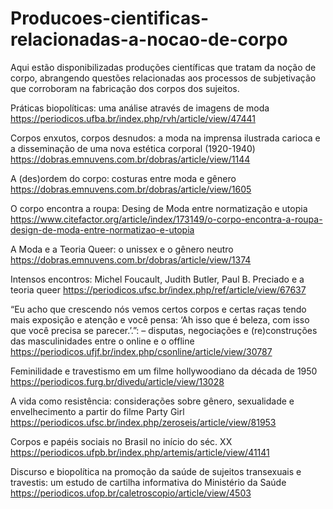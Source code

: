# Producoes-cientificas-relacionadas-a-nocao-de-corpo
Aqui estão disponibilizadas produções científicas que tratam da noção de corpo, abrangendo questões relacionadas aos processos de subjetivação que corroboram na fabricação dos corpos dos sujeitos.

Práticas biopolíticas: uma análise através de imagens de moda https://periodicos.ufba.br/index.php/rvh/article/view/47441

Corpos enxutos, corpos desnudos: a moda na imprensa ilustrada carioca e a disseminação de uma nova estética corporal (1920-1940) https://dobras.emnuvens.com.br/dobras/article/view/1144

A (des)ordem do corpo: costuras entre moda e gênero https://dobras.emnuvens.com.br/dobras/article/view/1605

O corpo encontra a roupa: Desing de Moda entre normatização e utopia https://www.citefactor.org/article/index/173149/o-corpo-encontra-a-roupa-design-de-moda-entre-normatizao-e-utopia

A Moda e a Teoria Queer: o unissex e o gênero neutro https://dobras.emnuvens.com.br/dobras/article/view/1374

Intensos encontros: Michel Foucault, Judith Butler, Paul B. Preciado e a teoria queer https://periodicos.ufsc.br/index.php/ref/article/view/67637

“Eu acho que crescendo nós vemos certos corpos e certas raças tendo mais exposição e atenção e você pensa: ‘Ah isso que é beleza, com isso que você precisa se parecer.’.”: – disputas, negociações e (re)construções das masculinidades entre o online e o offline https://periodicos.ufjf.br/index.php/csonline/article/view/30787

Feminilidade e travestismo em um filme hollywoodiano da década de 1950 https://periodicos.furg.br/divedu/article/view/13028

A vida como resistência: considerações sobre gênero, sexualidade e envelhecimento a partir do filme Party Girl https://periodicos.ufsc.br/index.php/zeroseis/article/view/81953

Corpos e papéis sociais no Brasil no início do séc. XX https://periodicos.ufpb.br/index.php/artemis/article/view/41141

Discurso e biopolítica na promoção da saúde de sujeitos transexuais e travestis: um estudo de cartilha informativa do Ministério da Saúde https://periodicos.ufop.br/caletroscopio/article/view/4503

